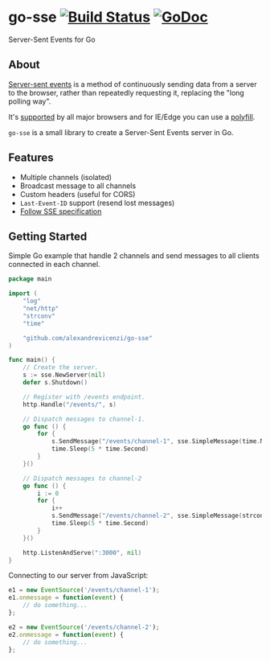# go-sse [![Build Status](https://travis-ci.org/alexandrevicenzi/go-sse.svg?branch=master)](https://travis-ci.org/alexandrevicenzi/go-sse) [![GoDoc](https://godoc.org/github.com/alexandrevicenzi/go-sse?status.svg)](http://godoc.org/github.com/alexandrevicenzi/go-sse)

Server-Sent Events for Go

## About

[Server-sent events](http://www.html5rocks.com/en/tutorials/eventsource/basics/) is a method of continuously sending data from a server to the browser, rather than repeatedly requesting it, replacing the "long polling way".

It's [supported](http://caniuse.com/#feat=eventsource) by all major browsers and for IE/Edge you can use a [polyfill](https://github.com/Yaffle/EventSource).

`go-sse` is a small library to create a Server-Sent Events server in Go.

## Features

- Multiple channels (isolated)
- Broadcast message to all channels
- Custom headers (useful for CORS)
- `Last-Event-ID` support (resend lost messages)
- [Follow SSE specification](https://html.spec.whatwg.org/multipage/comms.html#server-sent-events)

## Getting Started

Simple Go example that handle 2 channels and send messages to all clients connected in each channel.

```go
package main

import (
    "log"
    "net/http"
    "strconv"
    "time"

    "github.com/alexandrevicenzi/go-sse"
)

func main() {
    // Create the server.
    s := sse.NewServer(nil)
    defer s.Shutdown()

    // Register with /events endpoint.
    http.Handle("/events/", s)

    // Dispatch messages to channel-1.
    go func () {
        for {
            s.SendMessage("/events/channel-1", sse.SimpleMessage(time.Now().String()))
            time.Sleep(5 * time.Second)
        }
    }()

    // Dispatch messages to channel-2
    go func () {
        i := 0
        for {
            i++
            s.SendMessage("/events/channel-2", sse.SimpleMessage(strconv.Itoa(i)))
            time.Sleep(5 * time.Second)
        }
    }()

    http.ListenAndServe(":3000", nil)
}
```

Connecting to our server from JavaScript:

```js
e1 = new EventSource('/events/channel-1');
e1.onmessage = function(event) {
    // do something...
};

e2 = new EventSource('/events/channel-2');
e2.onmessage = function(event) {
    // do something...
};
```
